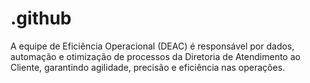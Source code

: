 # .github
A equipe de Eficiência Operacional (DEAC) é responsável por dados, automação e otimização de processos da Diretoria de Atendimento ao Cliente, garantindo agilidade, precisão e eficiência nas operações.
